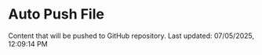 # Auto Push File

Content that will be pushed to GitHub repository.
Last updated: 07/05/2025, 12:09:14 PM